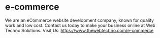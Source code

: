 # e-commerce
We are an eCommerce website development company, known for quality work and low cost. Contact us today to make your business online at Web Techno Solutions. Visit Us: https://www.thewebtechno.com/e-commerce

